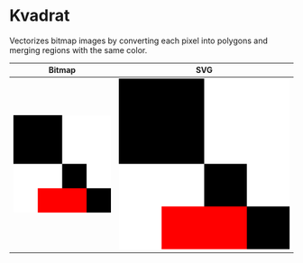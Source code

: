 # Kvadrat

Vectorizes bitmap images by converting each pixel into polygons and merging regions with the same color.

| Bitmap                                        | SVG                                            |
| --------------------------------------------- | ---------------------------------------------- |
| <img src="tests/00/input.png" width="100%" /> | <img src="tests/00/output.svg" width="100%" /> |

<!--

## Development notes

```
> py -0p  # which python3.9
> poetry env use /path/to/python3.9
> poetry shell
> pip install --editable .
> python -m kvadrat sample.png > sample.svg
> python .\tests\__init__.py
```

-->
